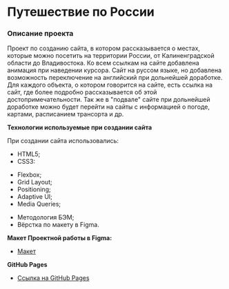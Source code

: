 # Путешествие по России

### Описание проекта
Проект по созданию сайта, в котором рассказывается о местах, которые можно посетить на территории России, от Калиненградской области до Владивостока.
Ко всем ссылкам на сайте добавлена анимация при наведении курсора. Сайт на руссом языке, но добавлена возможность переключение на английский при дольнейшей доработке.
Для каждого объекта, о котором говорится на сайте, есть ссылка на сайт, где более подробно рассказывается об этой достопримечательности. 
Так же в "подвале" сайте при дольнейшей доработке можно будет перейти на сайты с информацией о погоде, картами, расписанием трансорта и др. 

**Технологии используемые при создании сайта**

При создании сайта использовались:
*  HTML5;
*  CSS3:
  + Flexbox;
  + Grid Layout;
  + Positioning;
  + Adaptive UI;
  + Media Queries;
*  Методология БЭМ;
*  Вёрстка по макету в Figma.

**Макет Проектной работы в Figma:**

* [Макет](https://www.figma.com/file/5S2WSbEFL6awjVWJ0NWL8Q/Sprint-3_-Russia-_-desktop-%2B-mobile?node-id=28503%3A0)

**GitHub Pages**

* [Ссылка на GitHub Pages](https://tatia2204.github.io/russian-travel/)

